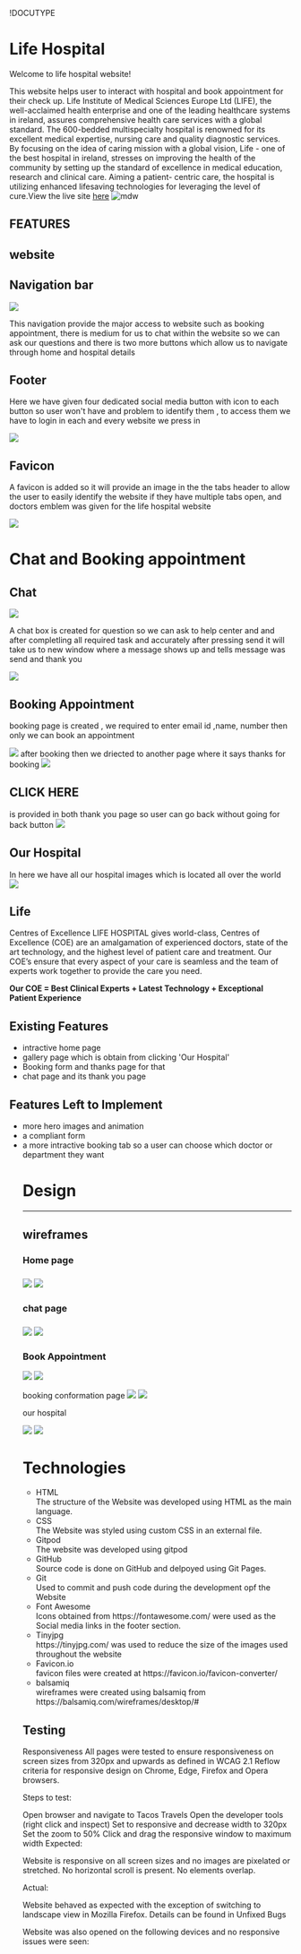 !DOCUTYPE
<html>
<head></head>
<body>
 <h1>Life Hospital</h1>

Welcome to life hospital website!

 This website helps user to interact with hospital and book appointment for their check up. Life  Institute of Medical Sciences Europe Ltd (LIFE), the well-acclaimed health enterprise and one of the leading healthcare systems in ireland, assures comprehensive health care services with a global standard. The 600-bedded multispecialty hospital is renowned for its excellent medical expertise, 
 nursing care and quality diagnostic services. By focusing on the idea of caring mission with a global vision,  Life - one of the best hospital in ireland,  stresses on improving the health of the community by setting up the standard of excellence in medical education, research and clinical care. Aiming a patient- centric care, the hospital is utilizing enhanced lifesaving technologies for leveraging the level of cure.View the live site <a href="https://nikkeljohn.github.io/life/" rel="nofollow">here</a>
 <img src="/workspace/life/assets/media/my website.png" alt="mdw" style="max-width: 100%;">
<h2><b>FEATURES</b></h2>
<h2>website</h2>

<h2>Navigation bar</h2>
<img src="/workspace/life/assets/media/website2.png"> 
<p>This navigation provide the major access to  website such as booking appointment, there is medium for us to chat within the website so we can ask our questions and there is two more buttons which allow us to navigate through home and hospital details</p> 
<h2>Footer</h2>
<p>Here we have given four dedicated social media button with icon to each button so user won't have and problem to identify them , to access them we have to login in each and every website we press in</p>
<img src="/workspace/life/assets/media/website3.png">
<h2>Favicon</h2>
<p>A favicon is added so it will provide an image in the the tabs header to allow the user to easily identify the website if they have multiple tabs open, and doctors emblem was given for the life hospital website</p>
<img src="/workspace/life/assets/media/website4.png">
<h1>Chat and Booking appointment</h1>
<h2>Chat</h2>
<img src="/workspace/life/assets/media/website5.png">
<p>A chat box is created for question so we can ask to help center and and after completling all required task and accurately after pressing send it will take us to new window where a message shows up and tells message was send and thank you  <p>
<img src="/workspace/life/assets/media/website6.png">
<h2>Booking Appointment</h2>
<p>booking page is created , we required to enter email id ,name, number then only we can book an appointment</p>
<img src="/workspace/life/assets/media/website7.png">
after booking then we driected to another page where it says thanks for booking 
<img src="/workspace/life/assets/media/website8.png">
<h2>CLICK HERE</h2> is provided in both thank you page so user can go back without going for back button
<img src="/workspace/life/assets/media/website9.png">
<h2>Our Hospital</h2>
In here we have all our hospital images which is located all over the world
<img src="/workspace/life/assets/media/website10.png">
<h2>Life</h2> Centres of Excellence
LIFE HOSPITAL gives world-class, Centres of Excellence (COE) are an amalgamation of experienced doctors, state of the art technology, and the highest level of patient care and treatment. Our COE’s ensure that every aspect of your care is seamless and the team of experts work together to provide the care you need.

<b>Our COE = Best Clinical Experts + Latest Technology + Exceptional Patient Experience</b>
<h2>Existing Features</h2>
<ul>
<li>intractive home page</li>
<li>gallery page which is obtain from clicking 'Our Hospital'</li>
<li>Booking form and thanks page for that</li>
<li>chat page and its thank you page</li>
</ul>
<h2>Features Left to Implement</h2>
<ul>
<li>more hero images and animation</li>
<li>a compliant form </li>
<li>a more intractive booking tab so a user can choose which doctor or department they want</li>

<h1>Design</h1>
<hr>
<h2>wireframes</h2>
<h3>Home page<h3>
<img src="/workspace/life/assets/media/website1.1.png">
<img src= "/workspace/life/assets/media/website1.7.png">
<h3>chat page <h3>
<img src= "/workspace/life/assets/media/website1.3.png">
<img src="/workspace/life/assets/media/website2.1.png">
<p>
<h3>Book Appointment</h3>
<img src="/workspace/life/assets/media/website1.4.png">
<img src= "/workspace/life/assets/media/website1.9.png"></p>

<p>
booking conformation page

<img src="/workspace/life/assets/media/website1.5.png">
<img src ="/workspace/life/assets/media/website1.8.png"></p>

our hospital
<p>
<img src="/workspace/life/assets/media/website1.8.png">
<img src= "/workspace/life/assets/media/wesite1.2.png">

<h1>Technologies</h1>

<ul>
<li>HTML</li>
The structure of the Website was developed using HTML as the main language.
<li>CSS</li>
The Website was styled using custom CSS in an external file.
<li>Gitpod</li>
The website was developed using gitpod
<li>GitHub</li>
Source code is done on GitHub and delpoyed using Git Pages.
<li>Git</li>
Used to commit and push code during the development opf the Website
<li>Font Awesome</li>
Icons obtained from https://fontawesome.com/ were used as the Social media links in the footer section.
<li>Tinyjpg</li>
https://tinyjpg.com/ was used to reduce the size of the images used throughout the website
<li>Favicon.io</li>
favicon files were created at https://favicon.io/favicon-converter/
<li>balsamiq</li>
wireframes were created using balsamiq from https://balsamiq.com/wireframes/desktop/#
</ul>
<h2>Testing</h2>
Responsiveness
All pages were tested to ensure responsiveness on screen sizes from 320px and upwards as defined in WCAG 2.1 Reflow criteria for responsive design on Chrome, Edge, Firefox and Opera browsers.

Steps to test:

Open browser and navigate to Tacos Travels
Open the developer tools (right click and inspect)
Set to responsive and decrease width to 320px
Set the zoom to 50%
Click and drag the responsive window to maximum width
Expected:

Website is responsive on all screen sizes and no images are pixelated or stretched. No horizontal scroll is present. No elements overlap.

Actual:

Website behaved as expected with the exception of switching to landscape view in Mozilla Firefox. Details can be found in Unfixed Bugs

Website was also opened on the following devices and no responsive issues were seen:

</body>
</html>